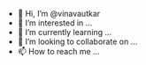 - 👋 Hi, I’m @vinavautkar
- 👀 I’m interested in ...
- 🌱 I’m currently learning ...
- 💞️ I’m looking to collaborate on ...
- 📫 How to reach me ...

<!---
vinavautkar/vinavautkar is a ✨ special ✨ repository because its `README.md` (this file) appears on your GitHub profile.
You can click the Preview link to take a look at your changes.
--->
